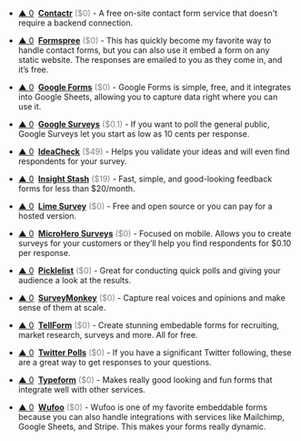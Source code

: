 - <a href="#vote-form" class="vote-link" rel="modal:open" id="rec5T7bAdENBennvW">&#x25B2; <span class="count">0</span></a> &nbsp;**[Contactr](https://contactr.io/)** <span style="color: grey;">($0)</span> - A free on-site contact form service that doesn't require a backend connection.

- <a href="#vote-form" class="vote-link" rel="modal:open" id="recQ0flQbCrPsLYwe">&#x25B2; <span class="count">0</span></a> &nbsp;**[Formspree](https://formspree.io/)** <span style="color: grey;">($0)</span> - This has quickly become my favorite way to handle contact forms, but you can also use it embed a form on any static website. The responses are emailed to you as they come in, and it’s free.

- <a href="#vote-form" class="vote-link" rel="modal:open" id="recheXJdVJSomSDHV">&#x25B2; <span class="count">0</span></a> &nbsp;**[Google Forms](https://www.google.com/forms/about/)** <span style="color: grey;">($0)</span> - Google Forms is simple, free, and it integrates into Google Sheets, allowing you to capture data right where you can use it.

- <a href="#vote-form" class="vote-link" rel="modal:open" id="receeDqsqxzRT58uQ">&#x25B2; <span class="count">0</span></a> &nbsp;**[Google Surveys](https://www.google.com/analytics/surveys/)** <span style="color: grey;">($0.1)</span> - If you want to poll the general public, Google Surveys let you start as low as 10 cents per response.

- <a href="#vote-form" class="vote-link" rel="modal:open" id="recF5cxb1EC8wghYb">&#x25B2; <span class="count">0</span></a> &nbsp;**[IdeaCheck](http://www.ideacheck.io/)** <span style="color: grey;">($49)</span> - Helps you validate your ideas and will even find respondents for your survey.

- <a href="#vote-form" class="vote-link" rel="modal:open" id="recIqHFYidjXsR9BA">&#x25B2; <span class="count">0</span></a> &nbsp;**[Insight Stash](https://insightstash.com/)** <span style="color: grey;">($19)</span> - Fast, simple, and good-looking feedback forms for less than $20/month.

- <a href="#vote-form" class="vote-link" rel="modal:open" id="recXsGzSUpgYa3ejB">&#x25B2; <span class="count">0</span></a> &nbsp;**[Lime Survey](https://www.limesurvey.org/)** <span style="color: grey;">($0)</span> - Free and open source or you can pay for a hosted version.

- <a href="#vote-form" class="vote-link" rel="modal:open" id="recWIUL9OMTZqZMy4">&#x25B2; <span class="count">0</span></a> &nbsp;**[MicroHero Surveys](https://www.microhero.com/surveys/)** <span style="color: grey;">($0)</span> - Focused on mobile. Allows you to create surveys for your customers or they’ll help you find respondents for $0.10 per response.

- <a href="#vote-form" class="vote-link" rel="modal:open" id="rec6OaMdL8HUGgKIt">&#x25B2; <span class="count">0</span></a> &nbsp;**[Picklelist](http://pickle.monkeytest.it/)** <span style="color: grey;">($0)</span> - Great for conducting quick polls and giving your audience a look at the results.

- <a href="#vote-form" class="vote-link" rel="modal:open" id="recBKhu3PEc2N3Uyb">&#x25B2; <span class="count">0</span></a> &nbsp;**[SurveyMonkey](https://www.surveymonkey.com/)** <span style="color: grey;">($0)</span> - Capture real voices and opinions and make sense of them at scale.

- <a href="#vote-form" class="vote-link" rel="modal:open" id="recOfixSpLTYxM6xX">&#x25B2; <span class="count">0</span></a> &nbsp;**[TellForm](https://www.tellform.com/)** <span style="color: grey;">($0)</span> - Create stunning embedable forms for recruiting, market research, surveys and more. All for free. 

- <a href="#vote-form" class="vote-link" rel="modal:open" id="recwvAtGIZLhrwe5Y">&#x25B2; <span class="count">0</span></a> &nbsp;**[Twitter Polls](https://blog.twitter.com/official/en_us/a/2015/introducing-twitter-polls.html)** <span style="color: grey;">($0)</span> - If you have a significant Twitter following, these are a great way to get responses to your questions.

- <a href="#vote-form" class="vote-link" rel="modal:open" id="recGsxsTwQzPfqqpg">&#x25B2; <span class="count">0</span></a> &nbsp;**[Typeform](https://www.typeform.com/)** <span style="color: grey;">($0)</span> - Makes really good looking and fun forms that integrate well with other services.

- <a href="#vote-form" class="vote-link" rel="modal:open" id="recJRmFWbr6edq9wv">&#x25B2; <span class="count">0</span></a> &nbsp;**[Wufoo](https://www.wufoo.com/gallery/templates/surveys/)** <span style="color: grey;">($0)</span> - Wufoo is one of my favorite embeddable forms because you can also handle integrations with services like Mailchimp, Google Sheets, and Stripe. This makes your forms really dynamic.

